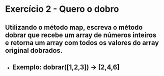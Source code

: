 # Exercício 2 - Quero o dobro
## Utilizando o método map, escreva o método dobrar que recebe um array de números inteiros e retorna um array com todos os valores do array original dobrados.

- ## Exemplo: dobrar([1,2,3]) → [2,4,6]